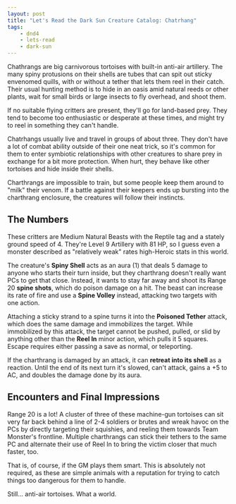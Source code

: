 ```yaml
---
layout: post
title: "Let's Read the Dark Sun Creature Catalog: Chatrhang"
tags:
    - dnd4
    - lets-read
    - dark-sun
---
```


Chathrangs are big carnivorous tortoises with built-in anti-air artillery. The
many spiny protusions on their shells are tubes that can spit out sticky
envenomed quills, with or without a tether that lets them reel in their
catch. Their usual hunting method is to hide in an oasis amid natural reeds or
other plants, wait for small birds or large insects to fly overhead, and shoot
them.

If no suitable flying critters are present, they'll go for land-based prey. They
tend to become too enthusiastic or desperate at these times, and might try to
reel in something they can't handle.

Chatrhangs usually live and travel in groups of about three. They don't have a
lot of combat ability outside of their one neat trick, so it's common for them
to enter symbiotic relationships with other creatures to share prey in exchange
for a bit more protection. When hurt, they behave like other tortoises and hide
inside their shells.

Charthrangs are impossible to train, but some people keep them around to "milk"
their venom. If a battle against their keepers ends up bursting into the
charthrang enclosure, the creatures will follow their instincts.

## The Numbers

These critters are Medium Natural Beasts with the Reptile tag and a stately
ground speed of 4. They're Level 9 Artillery with 81 HP, so I guess even a
monster described as "relatively weak" rates high-Heroic stats in this world.

The creature's **Spiny Shell** acts as an aura (1) that deals 5 damage to anyone
who starts their turn inside, but they charthrang doesn't really want PCs to get
that close. Instead, it wants to stay far away and shoot its Range 20 **spine
shots**, which do poison damage on a hit. The beast can increase its rate of
fire and use a **Spine Volley** instead, attacking two targets with one action.

Attaching a sticky strand to a spine turns it into the **Poisoned Tether**
attack, which does the same damage and immobilizes the target. While immobilized
by this attack, the target cannot be pushed, pulled, or slid by anything other
than the **Reel In** minor action, which pulls it 5 squares. Escape requires
either passing a save as normal, or teleporting.

If the charthrang is damaged by an attack, it can **retreat into its shell** as
a reaction. Until the end of its next turn it's slowed, can't attack, gains a +5
to AC, and doubles the damage done by its aura.

## Encounters and Final Impressions

Range 20 is a lot! A cluster of three of these machine-gun tortoises can sit
very far back behind a line of 2-4 soldiers or brutes and wreak havoc on the PCs
by directly targeting their squishies, and reeling them towards Team Monster's
frontline. Multiple charthrangs can stick their tethers to the same PC and
alternate their use of Reel In to bring the victim closer that much faster, too.

That is, of course, if the GM plays them smart. This is absolutely not required,
as these are simple animals with a reputation for trying to catch things too
dangerous for them to handle.

Still... anti-air tortoises. What a world.
